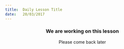 ```yaml
---
title:  Daily Lesson Title
date:   20/03/2017
---
```


### <center>We are working on this lesson</center>
<center>Please come back later</center>